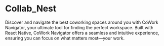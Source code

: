 # Collab_Nest
Discover and navigate the best coworking spaces around you with CoWork Navigator, your ultimate tool for finding the perfect workspace. Built with React Native, CoWork Navigator offers a seamless and intuitive experience, ensuring you can focus on what matters most—your work.
